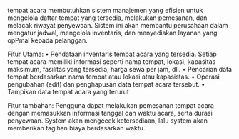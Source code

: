 tempat acara membutuhkan sistem manajemen yang efisien untuk mengelola daftar tempat yang tersedia, melakukan pemesanan, dan melacak riwayat penyewaan.
Sistem ini akan membantu perusahaan dalam mengatur jadwal, mengelola inventaris, dan menyediakan layanan yang opPmal kepada pelanggan.

Fitur Utama:
• Pendataan inventaris tempat acara yang tersedia. Setiap
  tempat acara memiliki informasi seperti nama tempat,
  lokasi, kapasitas maksimum, fasilitas yang tersedia, harga
  sewa per jam, dll.
• Pencarian data tempat berdasarkan nama tempat atau
  lokasi atau kapasistas.
• Operasi pengubahan (edit) dan penghapusan data tempat
  acara tersebut.
• Tampikan data tempat acara yang terurut

Fitur tambahan:
Pengguna dapat melakukan pemesanan tempat acara
dengan memasukkan informasi tanggal dan waktu acara,
serta durasi penyewaan. System akan mengecek
ketersediaan, lalu system akan memberikan tagihan biaya
berdasarkan waktu.
